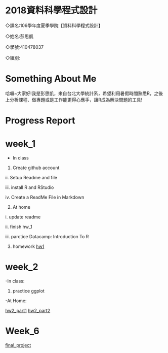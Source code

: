 #  2018資料科學程式設計

◇課名:106學年度夏季學院【資料科學程式設計】

◇姓名:彭思凱

◇學號:410478037

◇組別:
  
#  Something About Me
  哈囉~大家好!我是彭思凱，來自台北大學統計系，希望利用暑假時間熟悉R，之後上分析課程、做專題或是工作能更得心應手，讓R成為解決問題的工具!
  
# Progress Report
  
# week_1
  
  - In class
1. Create github account

ii. Setup Readme and file

iii. install R and RStudio

iv. Create a ReadMe File in Markdown 

2. At home

i. update readme

ii. finish hw_1

iii. parctice Datacamp: Introduction To R


3. homework
  [hw1](https://ashley3477.github.io/R_2018Summer/Week_1/hw1.html)

# week_2

-In class:

1. practice ggplot


-At Home:

[hw2_part1](https://ashley3477.github.io/R_2018Summer/Week_2/task1.html)
[hw2_part2]()

# Week_6

[final_project](https://ash1eykai.shinyapps.io/Week_6/)